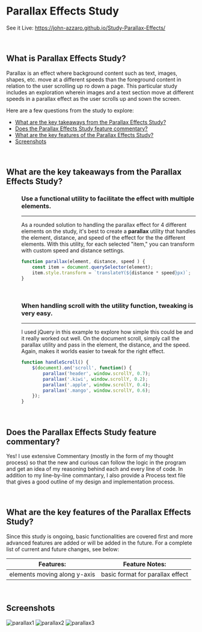 # Parallax Effects Study
See it Live: https://john-azzaro.github.io/Study-Parallax-Effects/

<br>

## What is Parallax Effects Study?
Parallax is an effect where background content such as text, images, shapes, etc. move at a different speeds than the foreground content in relation to the user scrolling up ro down a page.  This particular study includes an exploration wherein images and a text section move at different speeds in a parallax effect as the user scrolls up and sown the screen.

Here are a few questions from the study to explore:

* [What are the key takeaways from the Parallax Effects Study?](#What-are-the-key-takeaways-from-the-Parallax-Effects-Study)
* [Does the Parallax Effects Study feature commentary?](#Does-the-Parallax-Effects-Study-feature-commentary)
* [What are the key features of the Parallax Effects Study?](#What-are-the-key-features-of-the-Parallax-Effects-Study)
* [Screenshots](#Screenshots)
<br>

## What are the key takeaways from the Parallax Effects Study?

<dl> 
<dd>

### Use a functional utility to facilitate the effect with multiple elements.
----------
As a rounded solution to handling the parallax effect for 4 different elements on the study, it's best to create a **parallax** utility that handles the element, distance, and speed of the effect for the the different elements. With this utility, for each selected "item," you can transform with custom speed and distance settings.
```JavaScript
function parallax(element, distance, speed ) {     
    const item = document.querySelector(element);     
    item.style.transform = `translateY(${distance * speed}px)`;   
}  
```
<br>

### When handling scroll with the utility function, tweaking is very easy.
-----------
I used jQuery in this example to explore how simple this could be and it really worked out well. On the document scroll, simply call the parallax utility and pass in the element, the distance, and the speed. Again, makes it worlds easier to tweak for the right effect. 
```JavaScript
function handleScroll() {                      
    $(document).on('scroll', function() {              
        parallax('header', window.scrollY, 0.7);            
        parallax('.kiwi', window.scrollY, 0.2);                                 
        parallax('.apple', window.scrollY, 0.4);                                 
        parallax('.mango', window.scrollY, 0.6);  
    });
}
```


</dd>
</dl>
<br>

## Does the Parallax Effects Study feature commentary?
Yes! I use extensive Commentary (mostly in the form of my thought process) so that the new and curious can follow the logic in the program and get an idea of my reasoning behind each and every line of code.  In addition to my line-by-line commantary, I also provide a Process text file that gives a good outline of my design and implementation process. 

<br>

## What are the key features of the Parallax Effects Study?
Since this study is ongoing, basic functionalities are covered first and more advanced features are added or will be added in the future.  For a complete list of current and future changes, see below:


| **Features:**                            | **Feature Notes:**                             |
| ---------------------------------------- | ----------------------------------------------|
| elements moving along y-axis                              |  basic format for parallax effect                                                |



<br>

## Screenshots

![parallax1](https://user-images.githubusercontent.com/37447586/61750643-c24d0480-ad5a-11e9-86f0-6638d13ffac9.png)
![parallax2](https://user-images.githubusercontent.com/37447586/61750644-c24d0480-ad5a-11e9-90a0-46c45d66911a.png)
![parallax3](https://user-images.githubusercontent.com/37447586/61750645-c24d0480-ad5a-11e9-85f3-f8bcd146fc65.png)
